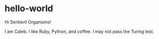 # hello-world

Hi Sentient Organisms!

I am Caleb. I like Ruby, Python, and coffee. I may not pass the Turing test.
